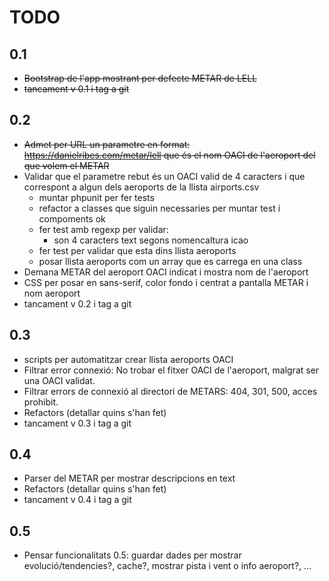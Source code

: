 # TODO

## 0.1
* ~~Bootstrap de l'app mostrant per defecte METAR de LELL~~
* ~~tancament v 0.1 i tag a git~~ 

## 0.2
* ~~Admet per URL un parametre en format: https://danielribes.com/metar/lell  que és el nom OACI de l'aeroport del que volem el METAR~~
* Validar que el parametre rebut és un OACI valid de 4 caracters i que correspont a algun dels aeroports de la llista airports.csv
  * muntar phpunit per fer tests
  * refactor a classes que siguin necessaries per muntar test i compoments ok
  * fer test amb regexp per validar:
    * son 4 caracters text segons nomencaltura icao
  * fer test per validar que esta dins llista aeroports
  * posar llista aeroports com un array que es carrega en una class
* Demana METAR del aeroport OACI indicat i mostra nom de l'aeroport
* CSS per posar en sans-serif, color fondo i centrat a pantalla METAR i nom aeroport
* tancament v 0.2 i tag a git

## 0.3
* scripts per automatitzar  crear llista aeroports OACI
* Filtrar error connexió: No trobar el fitxer OACI de l'aeroport, malgrat ser una OACI validat.
* Filtrar errors de connexió al directori de METARS: 404, 301, 500, acces prohibit.
* Refactors (detallar quins s'han fet)
* tancament v 0.3 i tag a git

## 0.4
* Parser del METAR per mostrar descripcions en text
* Refactors (detallar quins s'han fet)
* tancament v 0.4 i tag a git

## 0.5
* Pensar funcionalitats 0.5: guardar dades per mostrar evolució/tendencies?, cache?, mostrar pista i vent o info aeroport?, ...
